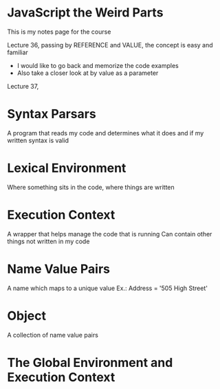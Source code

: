 # JavaScript the Weird Parts
This is my notes page for the course

Lecture 36, passing by REFERENCE and VALUE, the concept is easy and familiar
* I would like to go back and memorize the code examples
* Also take a closer look at by value as a parameter

Lecture 37, 

# Syntax Parsars
A program that reads my code and determines what it does and if my written syntax is valid

# Lexical Environment
Where something sits in the code, where things are written

# Execution Context
A wrapper that helps manage the code that is running
Can contain other things not written in my code

# Name Value Pairs
A name which maps to a unique value
Ex.:  Address = '505 High Street'

# Object
A collection of name value pairs

# The Global Environment and Execution Context
